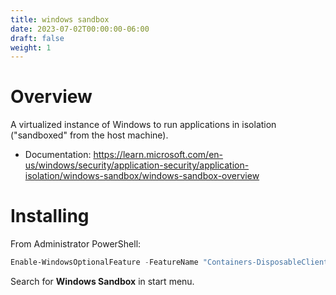 ```yaml
---
title: windows sandbox
date: 2023-07-02T00:00:00-06:00
draft: false
weight: 1
---
```


# Overview
A virtualized instance of Windows to run applications in isolation ("sandboxed" from the host machine).
- Documentation: https://learn.microsoft.com/en-us/windows/security/application-security/application-isolation/windows-sandbox/windows-sandbox-overview

# Installing
From Administrator PowerShell:
```powershell
Enable-WindowsOptionalFeature -FeatureName "Containers-DisposableClientVM" -All -Online
```

Search for **Windows Sandbox** in start menu.
